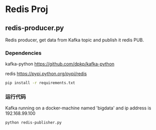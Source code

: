 # Redis Proj

## redis-producer.py
Redis producer, get data from Kafka topic and publish it redis PUB.

### Dependencies
kafka-python    https://github.com/dpkp/kafka-python

redis           https://pypi.python.org/pypi/redis

```sh
pip install -r requirements.txt
```

### 运行代码
Kafka running on a docker-machine named 'bigdata' and ip address is 192.168.99.100
```sh
python redis-publisher.py 
```


